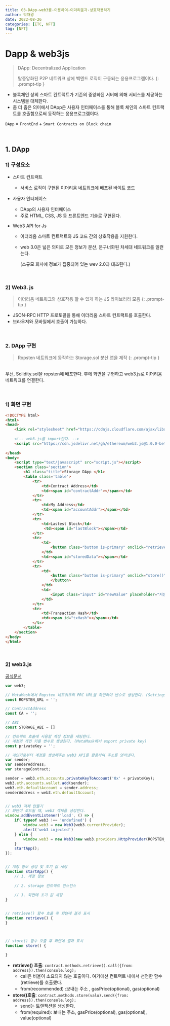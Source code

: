 ```yaml
---
title: 03-DApp-web3를-이용하여-이더리움과-상호작용하기
author: 박재경
date: 2022-08-26
categories: [ETC, NFT]
tag: [NFT]
---
```


# Dapp & web3js


> DApp: Decentralized Application
>
> 탈중앙화된 P2P 네트워크 상에 백엔드 로직이 구동되는 응용프로그램이다.
{: .prompt-tip }


- 블록체인 상의 스마트 컨트랙트가 기존의 중앙화된 서버에 의해 서비스를 제공하는 시스템을 대체한다.
- 좀 더 좁은 의미에서 DApp은 사용자 인터페이스를 통해 블록 체인의 스마트 컨트랙트를 호출함으로써 동작하는 응용프로그램이다.

`DApp` = `FrontEnd` + `Smart Contracts on Block chain`

<br>

## 1. DApp

### 1) 구성요소

- 스마트 컨트랙트

  - 서비스 로직이 구현된 이더리움 네트워크에 배포된 바이트 코드

- 사용자 인터페이스

  - DApp의 사용자 인터페이스
  - 주로 HTML, CSS, JS 등 프론트엔드 기술로 구현된다. 

- Web3 API for Js

  - 이더리움 스마트 컨트랙트와 JS 코드 간의 상호작용을 지원한다.

  - web 3.0은 넓은 의미로 모든 정보가 분산, 분구너화된 차세대 네트워크를 일컫는다.

    (소규모 회사에 정보가 집중되어 있는 wev 2.0과 대조된다.)

<br>

### 2) Web3. js

> 이더리움 네트워크와 상호작용 할 수 있게 하는 JS 라이브러리 모음
{: .prompt-tip }

- JSON-RPC HTTP 프로토콜을 통해 이더리움 스마트 컨트랙트를 호출한다. 
- 브라우저와 모바일에서 호출이 가능하다. 

<br>

### 2. DApp 구현

> Ropsten 네트워크에 동작하는 Storage.sol 분산 앱을 제작
{: .prompt-tip }

<br>우선, Solidity.sol을 ropsten에 배포한다. 후에 화면을 구현하고 web3.js로 이더리움 네트워크를 연결한다. 

<br>

### 1) 화면 구현

```html
<!DOCTYPE html>
<html>
<head>
    <link rel="stylesheet" href="https://cdnjs.cloudflare.com/ajax/libs/bulma/0.7.4/css/bulma.min.css">
    
    <!-- web3.js를 import한다. --> 
    <script src="https://cdn.jsdelivr.net/gh/ethereum/web3.js@1.0.0-beta.34/dist/web3.min.js"></script>
    
</head>
<body>
    <script type="text/javascript" src="script.js"></script>
    <section class='section'>
        <h1 class="title">Storage DApp </h1>
        <table class='table'>
            <tr>
                <td>Contract Address</td>
                <td><span id="contractAddr"></span></td>
            </tr>
            <tr>
                <td>My Address</td>
                <td><span id="accountAddr"></span></td>
            </tr>
            <tr>
                <td>Lastest Block</td>
                 <td><span id="lastBlock"></span></td>
            </tr>
            <tr>
                <td>
                    <button class="button is-primary" onclick="retrieve()">retrieve</button>
                </td>
                <td><span id="storedData"></span></td>
            </tr>
            <tr>
                <td>
                    <button class="button is-primary" onclick="store()">    store
                    </button>
                </td>
                <td>
                    <input class="input" id="newValue" placeholder="저장할 값" type="text"/>
                </td>
            </tr>
            <tr>
                <td>Transaction Hash</td>
                <td><span id="txHash"></span></td>
            </tr>
        </table>
    </section>
</body>
</html>
```

<br>

### 2) web3.js

[공식문서](https://web3js-kr.readthedocs.io/ko/latest/)

```javascript
var web3;

// MetaMask에서 Ropsten 네트워크의 PRC URL을 확인하여 변수로 생성한다. (Settings > Network 확인)
const ROPSTEN_URL = '';

// ContractAddress
const CA = '';

// ABI
const STORAGE_ABI = []

// 컨트랙트 호출에 사용할 계정 정보를 세팅한다. 
// 계정의 개인 키를 변수로 생성한다. (MetaMask에서 export private key)
const privateKey = '';

// 개인키로부터 계정을 생성해주는 web3 API를 활용하여 주소를 얻어낸다. 
var sender;
var senderAddress;
var storageContract;

sender = web3.eth.accounts.privateKeyToAccount('0x' + privateKey);
web3.eth.accounts.wallet.add(sender);
web3.eth.defaultAccount = sender.address;
senderAddress = web3.eth.defaultAccount;


// web3 객체 만들기 
// 화면이 로드될 때, web3 객체를 생성한다.
window.addEventListener('load', () => {
    if( typeof web3 !== 'undefined') {
        window.web3 = new Web3(web3.currentProvider);
        alert('web3 injected')
    } else {
		window.web3 = new Web3(new web3.providers.HttpProvider(ROPSTEN_URL))
    }
    startApp();
});


// 계정 정보 생성 및 초기 값 세팅
function startApp() {
    // 1. 계정 정보 
  
    // 2. storage 컨트랙트 인스턴스 
  
    // 3. 화면에 초기 값 세팅 
}


// retrieve() 함수 호출 후 화면에 결과 표시 
function retrieve() {
}



// store() 함수 호출 후 화면에 결과 표시
function store() {
  
}
```

- **retrieve() 호출**: `contract.methods.retrieve().call({from: address}).then(console.log);`
  - call은 비욜이 소요되지 않는 호출이다. 여기에선 컨트랙트 내에서 선언한 함수(retrieve)를 호출했다.
  - from(recommended) :보내는 주소 , gasPrice(optional), gas(optional)
- **store()호출**: `contract.methods.store(valu).send({from: address}).then(console.log);`
  - send는 트랜잭션을 생성한다.
  - from(required): 보내는 주소, gasPrice(optional), gas(optional), value(optional)

<br>
